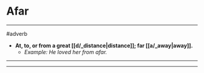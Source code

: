 # Afar
---
#adverb
- **At, to, or from a great [[d/_distance|distance]]; far [[a/_away|away]].**
	- _Example: He loved her from afar._
---
---
